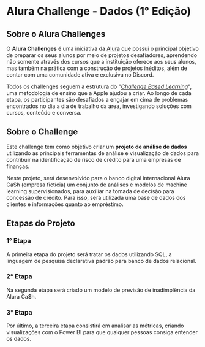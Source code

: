 # Alura Challenge - Dados (1° Edição)

## Sobre o Alura Challenges

O **Alura Challenges** é uma iniciativa da [Alura](https://www.alura.com.br/) que possui o principal objetivo de preparar os seus alunos por meio de projetos desafiadores, aprendendo não somente através dos cursos que a instituição oferece aos seus alunos, mas também na prática com a construção de projetos inéditos, além de contar com uma comunidade ativa e exclusiva no Discord.

Todos os challenges seguem a estrutura do "[*Challenge Based Learning*](https://en.wikipedia.org/wiki/Challenge-based_learning)", uma metodologia de ensino que a Apple ajudou a criar. Ao longo de cada etapa, os participantes são desafiados a engajar em cima de problemas encontrados no dia a dia de trabalho da área, investigando soluções com cursos, conteúdo e conversa.

## Sobre o Challenge

Este challenge tem como objetivo criar um **projeto de análise de dados** utilizando as principais ferramentas de análise e visualização de dados para contribuir na identificação de risco de crédito para uma empresas de finanças.

Neste projeto, será desenvolvido para o banco digital internacional Alura Ca$h (empresa fictícia) um conjunto de análises e modelos de machine learning supervisionados, para auxiliar na tomada de decisão para concessão de crédito. Para isso, será utilizada uma base de dados dos clientes e informações quanto ao empréstimo.

## Etapas do Projeto

### 1° Etapa

A primeira etapa do projeto será tratar os dados utilizando SQL, a linguagem de pesquisa declarativa padrão para banco de dados relacional.

### 2° Etapa

Na segunda etapa será criado um modelo de previsão de inadimplência da Alura Ca$h.

### 3° Etapa

Por último, a terceira etapa consistirá em analisar as métricas, criando visualizações com o Power BI para que qualquer pessoas consiga entender os dados.
